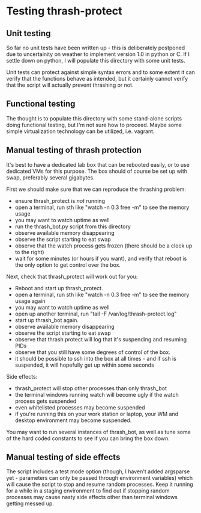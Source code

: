 Testing thrash-protect
======================

Unit testing
------------

So far no unit tests have been written up - this is deliberately
postponed due to uncertainity on weather to implement version 1.0 in
python or C.  If I settle down on python, I will populate this
directory with some unit tests.

Unit tests can protect against simple syntax errors and to some extent
it can verify that the functions behave as intended, but it certainly
cannot verify that the script will actually prevent thrashing or not.

Functional testing
------------------

The thought is to populate this directory with some stand-alone
scripts doing functional testing, but I'm not sure how to proceed.
Maybe some simple virtualization technology can be utilized,
i.e. vagrant.

Manual testing of thrash protection
-----------------------------------

It's best to have a dedicated lab box that can be rebooted easily, or
to use dedicated VMs for this purpose.  The box should of course be
set up with swap, preferably several gigabytes.

First we should make sure that we can reproduce the thrashing problem:

* ensure thrash_protect is _not_ running
* open a terminal, run sth like "watch -n 0.3 free -m" to see the memory usage
* you may want to watch uptime as well
* run the thrash_bot.py script from this directory
* observe available memory disappearing
* observe the script starting to eat swap
* observe that the watch process gets frozen (there should be a clock up to the right)
* wait for some minutes (or hours if you want), and verify that reboot is the only option to get control over the box.

Next, check that thrash_protect will work out for you:

* Reboot and start up thrash_protect.  
* open a terminal, run sth like "watch -n 0.3 free -m" to see the memory usage again
* you may want to watch uptime as well
* open up another terminal, run "tail -F /var/log/thrash-protect.log"
* start up thrash_bot again.
* observe available memory disappearing
* observe the script starting to eat swap
* observe that thrash protect will log that it's suspending and resuming PIDs
* observe that you still have some degrees of control of the box.
* it should be possible to ssh into the box at all times - and if ssh is suspended, it will hopefully get up within some seconds

Side effects:

* thrash_protect will stop other processes than only thrash_bot
* the terminal windows running watch will become ugly if the watch process gets suspended
* even whitelisted processes may become suspended
* if you're running this on your work station or laptop, your WM and desktop environment may become suspended.

You may want to run several instances of thrash_bot, as well as tune
some of the hard coded constants to see if you can bring the box down.

Manual testing of side effects
------------------------------

The script includes a test mode option (though, I haven't added
argsparse yet - parameters can only be passed through environment
variables) which will cause the script to stop and resume random
processes.  Keep it running for a while in a staging environment to
find out if stopping random processes may cause nasty side effects
other than terminal windows getting messed up.
